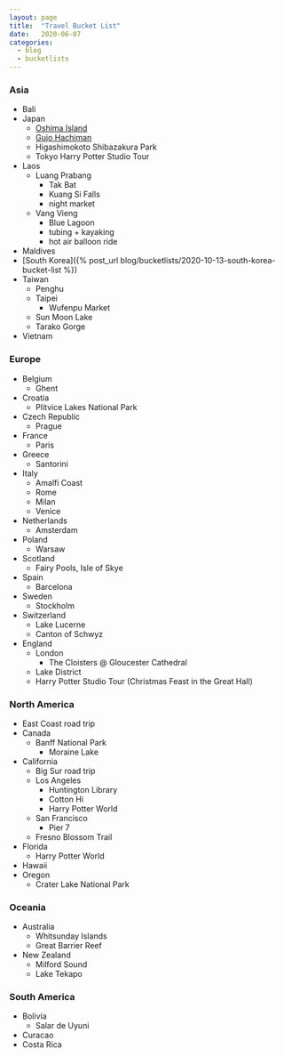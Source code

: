 ```yaml
---
layout: page
title:  "Travel Bucket List"
date:   2020-06-07
categories:
  - blog
  - bucketlists
---
```


### Asia
* Bali
* Japan
    * [Oshima Island](http://www.eatyourkimchi.com/adventures-in-oshima/)
    * [Gujo Hachiman](https://youtu.be/Fqpr_2uKzwY)
    * Higashimokoto Shibazakura Park
    * Tokyo Harry Potter Studio Tour
* Laos
    * Luang Prabang
        * Tak Bat
        * Kuang Si Falls
        * night market
    * Vang Vieng
        * Blue Lagoon
        * tubing + kayaking
        * hot air balloon ride
* Maldives
* [South Korea]({% post_url blog/bucketlists/2020-10-13-south-korea-bucket-list %})
* Taiwan
    * Penghu
    * Taipei
        * Wufenpu Market
    * Sun Moon Lake
    * Tarako Gorge
* Vietnam

### Europe
* Belgium
    * Ghent
* Croatia
    * Plitvice Lakes National Park
* Czech Republic
    * Prague
* France
    * Paris
* Greece
    * Santorini
* Italy
    * Amalfi Coast
    * Rome
    * Milan
    * Venice
* Netherlands
    * Amsterdam
* Poland
    * Warsaw
* Scotland
    * Fairy Pools, Isle of Skye
* Spain
    * Barcelona
* Sweden
    * Stockholm
* Switzerland
    * Lake Lucerne
    * Canton of Schwyz
* England
    * London
        * The Cloisters @ Gloucester Cathedral
    * Lake District
    * Harry Potter Studio Tour (Christmas Feast in the Great Hall)

### North America
* East Coast road trip
* Canada
    * Banff National Park
        * Moraine Lake
* California
    * Big Sur road trip
    * Los Angeles
        * Huntington Library
        * Cotton Hi
        * Harry Potter World
    * San Francisco
        * Pier 7
    * Fresno Blossom Trail
* Florida
    * Harry Potter World
* Hawaii
* Oregon
    * Crater Lake National Park

### Oceania
* Australia
    * Whitsunday Islands
    * Great Barrier Reef
* New Zealand
    * Milford Sound
    * Lake Tekapo

### South America
* Bolivia
    * Salar de Uyuni
* Curacao
* Costa Rica
